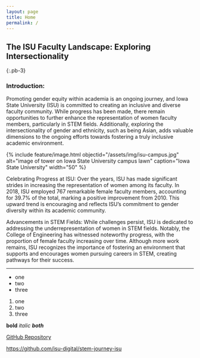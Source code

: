 ```yaml
---
layout: page
title: Home
permalink: /
---
```


## The ISU Faculty Landscape: Exploring Intersectionality
{:.pb-3}

### Introduction: 

Promoting gender equity within academia is an ongoing journey, and Iowa State University (ISU) is committed to creating an inclusive and diverse faculty community. While progress has been made, there remain opportunities to further enhance the representation of women faculty members, particularly in STEM fields. Additionally, exploring the intersectionality of gender and ethnicity, such as being Asian, adds valuable dimensions to the ongoing efforts towards fostering a truly inclusive academic environment.

{% include feature/image.html objectid="/assets/img/isu-campus.jpg" alt="image of tower on Iowa State University campus lawn" caption="Iowa State University" width="50" %}

Celebrating Progress at ISU: Over the years, ISU has made significant strides in increasing the representation of women among its faculty. In 2018, ISU employed 767 remarkable female faculty members, accounting for 39.7% of the total, marking a positive improvement from 2010. This upward trend is encouraging and reflects ISU’s commitment to gender diversity within its academic community.

Advancements in STEM Fields: While challenges persist, ISU is dedicated to addressing the underrepresentation of women in STEM fields. Notably, the College of Engineering has witnessed noteworthy progress, with the proportion of female faculty increasing over time. Although more work remains, ISU recognizes the importance of fostering an environment that supports and encourages women pursuing careers in STEM, creating pathways for their success.

---

- one
- two
- three

1. one
2. two
3. three

**bold**
*italic*
***both***

[GitHub Repository](https://github.com/isu-digital/stem-journey-isu)

<https://github.com/isu-digital/stem-journey-isu>